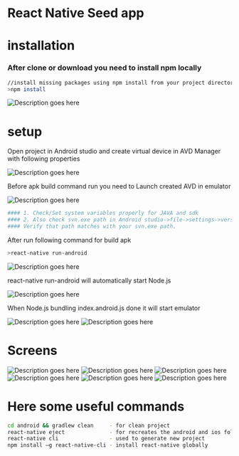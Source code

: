 # React Native Seed app

# installation
### After clone or download you need to install npm locally
```bash
//install missing packages using npm install from your project directory path
>npm install
```
![](/images/npmInstall.PNG "Description goes here")


# setup

Open project in Android studio and create virtual device in AVD Manager with following properties

![](/images/virualDevice.PNG "Description goes here")

Before apk build command run you need to Launch created AVD in emulator

![](/images/listEmulator.PNG "Description goes here")

```bash
#### 1. Check/Set system variables properly for JAVA and sdk
#### 2. Also check svn.exe path in Android studio->file->settings->version control->subversion->use command line client
#### Verify that path matches with your svn.exe path.
```

After run following command for build apk
```bash
>react-native run-android
```

![](/images/runAndroid.PNG "Description goes here")

react-native run-android will automatically start Node.js 

![](/images/node.PNG "Description goes here")

When Node.js bundling index.android.js done it will start emulator

![](/images/loademulator.PNG "Description goes here")
![](/images/home.PNG "Description goes here")

# Screens
![](/images/homescreen.PNG "Description goes here")
![](/images/whattodo.PNG "Description goes here")
![](/images/wheretostay.PNG "Description goes here")
![](/images/whattoeat.PNG "Description goes here")
![](/images/navigation.PNG "Description goes here")
![](/images/contact.PNG "Description goes here")


# Here some useful commands

```bash
cd android && gradlew clean 	- for clean project
react-native eject				- for recreates the android and ios folder
react-native cli				- used to generate new project
npm install –g react-native-cli - install react-native globally

```
